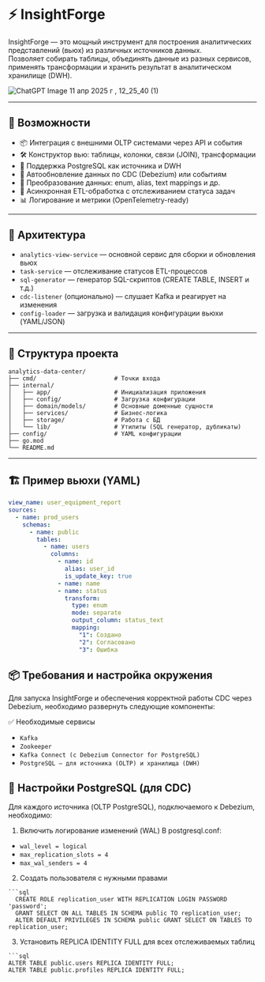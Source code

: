 # ⚡ InsightForge

InsightForge — это мощный инструмент для построения аналитических представлений (вьюх) из различных источников данных.  
Позволяет собирать таблицы, объединять данные из разных сервисов, применять трансформации и хранить результат в аналитическом хранилище (DWH).

![ChatGPT Image 11 апр  2025 г , 12_25_40 (1)](https://github.com/user-attachments/assets/36cdafa8-a9b5-4524-b09b-941059bd7ed8)

---

## 🚀 Возможности

- 📦 Интеграция с внешними OLTP системами через API и события
- 🛠 Конструктор вью: таблицы, колонки, связи (JOIN), трансформации
- 💾 Поддержка PostgreSQL как источника и DWH
- 🔄 Автообновление данных по CDC (Debezium) или событиям
- 🧠 Преобразование данных: enum, alias, text mappings и др.
- 🧪 Асинхронная ETL-обработка с отслеживанием статуса задач
- 📊 Логирование и метрики (OpenTelemetry-ready)

---

## 🧱 Архитектура

- `analytics-view-service` — основной сервис для сборки и обновления вьюх
- `task-service` — отслеживание статусов ETL-процессов
- `sql-generator` — генератор SQL-скриптов (CREATE TABLE, INSERT и т.д.)
- `cdc-listener` (опционально) — слушает Kafka и реагирует на изменения
- `config-loader` — загрузка и валидация конфигурации вьюхи (YAML/JSON)

---

## 📂 Структура проекта
```
analytics-data-center/
├── cmd/                      # Точки входа
├── internal/
│   ├── app/                  # Инициализация приложения
│   ├── config/               # Загрузка конфигурации
│   ├── domain/models/        # Основные доменные сущности
│   ├── services/             # Бизнес-логика
│   ├── storage/              # Работа с БД
│   └── lib/                  # Утилиты (SQL генератор, дубликаты)
├── config/                   # YAML конфигурации
├── go.mod
└── README.md
```

---

## 🏗 Пример вьюхи (YAML)

```yaml
view_name: user_equipment_report
sources:
  - name: prod_users
    schemas:
      - name: public
        tables:
          - name: users
            columns:
              - name: id
                alias: user_id
                is_update_key: true
              - name: name
              - name: status
                transform:
                  type: enum
                  mode: separate
                  output_column: status_text
                  mapping:
                    "1": Создано
                    "2": Согласовано
                    "3": Ошибка
```
## 📦 Требования и настройка окружения
Для запуска InsightForge и обеспечения корректной работы CDC через Debezium, необходимо развернуть следующие компоненты:

✅ Необходимые сервисы
- `Kafka`
- `Zookeeper`
- `Kafka Connect (с Debezium Connector for PostgreSQL)`
- `PostgreSQL — для источника (OLTP) и хранилища (DWH)`


## 🧩 Настройки PostgreSQL (для CDC)
Для каждого источника (OLTP PostgreSQL), подключаемого к Debezium, необходимо:
1. Включить логирование изменений (WAL)
В postgresql.conf:
- `wal_level = logical`
- `max_replication_slots = 4`
- `max_wal_senders = 4`
2. Создать пользователя с нужными правами
```
```sql
  CREATE ROLE replication_user WITH REPLICATION LOGIN PASSWORD 'password';
  GRANT SELECT ON ALL TABLES IN SCHEMA public TO replication_user;
  ALTER DEFAULT PRIVILEGES IN SCHEMA public GRANT SELECT ON TABLES TO replication_user;
  ```

3. Установить REPLICA IDENTITY FULL для всех отслеживаемых таблиц
```
```sql
ALTER TABLE public.users REPLICA IDENTITY FULL;
ALTER TABLE public.profiles REPLICA IDENTITY FULL;
```
